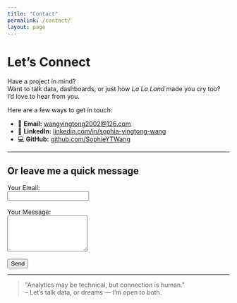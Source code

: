 ```yaml
---
title: "Contact"
permalink: /contact/
layout: page
---
```


# Let’s Connect

Have a project in mind?  
Want to talk data, dashboards, or just how *La La Land* made you cry too?  
I’d love to hear from you.

Here are a few ways to get in touch:

- 📧 **Email:** [wangyingtong2002@126.com](mailto:wangyingtong2002@126.com)  
- 💼 **LinkedIn:** [linkedin.com/in/sophia-yingtong-wang](https://www.linkedin.com/in/sophia-yingtong-wang)  
- 💻 **GitHub:** [github.com/SophieYTWang](https://github.com/SophieYTWang)

---

## Or leave me a quick message

<form action="https://formspree.io/f/mknkvgzz" method="POST">
  <label>
    Your Email:<br>
    <input type="email" name="email" required>
  </label><br><br>
  <label>
    Your Message:<br>
    <textarea name="message" rows="5" required></textarea>
  </label><br><br>
  <button type="submit">Send</button>
</form>

---

> "Analytics may be technical, but connection is human."  
> – Let’s talk data, or dreams — I’m open to both.
